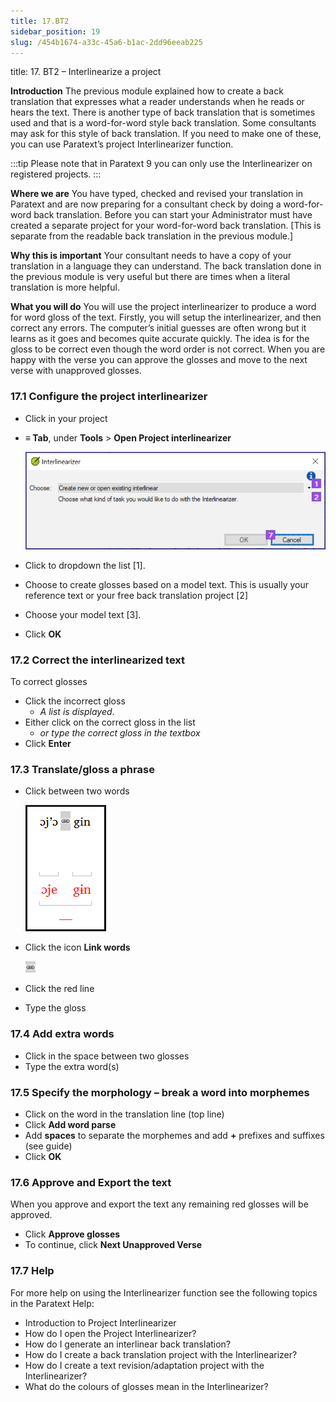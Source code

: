 ```yaml
---
title: 17.BT2
sidebar_position: 19
slug: /454b1674-a33c-45a6-b1ac-2dd96eeab225
---
```




title: 17. BT2 – Interlinearize a project


**Introduction**
The previous module explained how to create a back translation that expresses what a reader understands when he reads or hears the text. There is another type of back translation that is sometimes used and that is a word-for-word style back translation. Some consultants may ask for this style of back translation. If you need to make one of these, you can use Paratext’s project Interlinearizer function.


:::tip Please note that in Paratext 9 you can only use the Interlinearizer on registered projects. :::


**Where we are**
You have typed, checked and revised your translation in Paratext and are now preparing for a consultant check by doing a word-for-word back translation. Before you can start your Administrator must have created a separate project for your word-for-word back translation. [This is separate from the readable back translation in the previous module.]


**Why this is important**
Your consultant needs to have a copy of your translation in a language they can understand. The back translation done in the previous module is very useful but there are times when a literal translation is more helpful.


**What you will do**
You will use the project interlinearizer to produce a word for word gloss of the text. Firstly, you will setup the interlinearizer, and then correct any errors. The computer’s initial guesses are often wrong but it learns as it goes and becomes quite accurate quickly. The idea is for the gloss to be correct even though the word order is not correct. When you are happy with the verse you can approve the glosses and move to the next verse with unapproved glosses.


### 17.1 Configure the project interlinearizer

- Click in your project
- **≡ Tab**, under **Tools** > **Open Project interlinearizer**

	![](./698087133.png)

- Click to dropdown the list [1].
- Choose to create glosses based on a model text. This is usually your reference text or your free back translation project [2]
- Choose your model text [3].
- Click **OK**

### 17.2 Correct the interlinearized text


To correct glosses

- Click the incorrect gloss
	- _A list is displayed_.
- Either click on the correct gloss in the list
	- _or type the correct gloss in the textbox_
- Click **Enter**

### 17.3 Translate/gloss a phrase

- Click between two words

	![](./37144344.png)

- Click the icon  **Link words**

	![](./464009491.png)

- Click the red line
- Type the gloss

### 17.4 Add extra words

- Click in the space between two glosses
- Type the extra word(s)

### 17.5 Specify the morphology – break a word into morphemes

- Click on the word in the translation line (top line)
- Click **Add word parse**
- Add **spaces** to separate the morphemes and add **+** prefixes and suffixes (see guide)
- Click **OK**

### 17.6 Approve and Export the text


When you approve and export the text any remaining red glosses will be approved.

- Click **Approve glosses**
- To continue, click **Next Unapproved Verse**

### 17.7 Help


For more help on using the Interlinearizer function see the following topics in the Paratext Help:

- Introduction to Project Interlinearizer
- How do I open the Project Interlinearizer?
- How do I generate an interlinear back translation?
- How do I create a back translation project with the Interlinearizer?
- How do I create a text revision/adaptation project with the Interlinearizer?
- What do the colours of glosses mean in the Interlinearizer?
